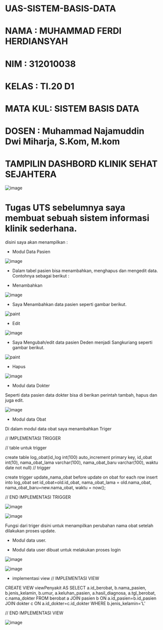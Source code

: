 # UAS-SISTEM-BASIS-DATA

# NAMA    : MUHAMMAD FERDI HERDIANSYAH
# NIM     : 312010038
# KELAS   : TI.20 D1
# MATA KUL: SISTEM BASIS DATA 
# DOSEN   : Muhammad Najamuddin Dwi Miharja, S.Kom, M.kom

# TAMPILIN DASHBORD KLINIK SEHAT SEJAHTERA

![image](https://user-images.githubusercontent.com/101733752/179364899-83c2fc4c-7faa-41a3-a851-743da71fd1ab.png)


# Tugas UTS sebelumnya saya membuat sebuah sistem informasi klinik sederhana. 

disini saya akan menampilkan : 

- Modul Data Pasien

![image](https://user-images.githubusercontent.com/101733752/179363220-1c95b553-9283-4ae4-afef-25f906647742.png)

- Dalam tabel pasien bisa menambahkan, menghapus dan mengedit data. Contohnya sebagai berikut :

- Menambahkan 

![image](https://user-images.githubusercontent.com/101733752/179363432-10b42fa3-64c8-459c-8105-a68084199521.png)

- Saya Menambahkan data pasien seperti gambar berikut.

![paint](https://user-images.githubusercontent.com/101733752/179363533-e3b03082-4813-479f-ac84-3bb4df382eaa.png)

- Edit

![image](https://user-images.githubusercontent.com/101733752/179363804-c7f12375-fd32-4c6b-b98b-d7d3b5acacde.png)

- Saya Mengubah/edit data pasien Deden menjadi Sangkuriang seperti gambar berikut.

![paint](https://user-images.githubusercontent.com/101733752/179363927-4e250d55-6c22-4653-b20b-8ff00446689f.png)

- Hapus

![image](https://user-images.githubusercontent.com/101733752/179364051-98ce7b28-fe80-46f5-8ead-5a5498ba784e.png)


- Modul data Dokter

Seperti data pasien data dokter bisa di berikan perintah tambah, hapus dan juga edit.

![image](https://user-images.githubusercontent.com/101733752/179364140-989bc35e-c93e-4210-8d72-3d4b44a8b21d.png)

- Modul data Obat

Di dalam modul data obat saya menambahkan Triger

// IMPLEMENTASI TRIGGER

// table untuk trigger

create table log_obat(id_log int(100) auto_increment primary key, id_obat int(10), nama_obat_lama varchar(100), nama_obat_baru varchar(100), waktu date not null) // trigger

create trigger update_nama_obat before update on obat for each row insert into log_obat set id_obat=old.id_obat, nama_obat_lama = old.nama_obat, nama_obat_baru=new.nama_obat, waktu = now();

// END IMPLEMENTASI TRIGGER

![image](https://user-images.githubusercontent.com/101733752/179364189-01711a97-b349-4201-a534-2cf61f9fb277.png)

![image](https://user-images.githubusercontent.com/101733752/179364242-9219838a-c7b6-444c-a973-5dad692834d6.png)

Fungsi dari triger disini untuk menampilkan perubahan nama obat setelah dilakukan proses update.

- Modul data user.

- Modul data user dibuat untuk melakukan proses login

![image](https://user-images.githubusercontent.com/101733752/179364856-2b2ba5f9-2839-406b-856b-8fbbadd8ffdc.png)

![image](https://user-images.githubusercontent.com/101733752/179364987-b965f76c-ad88-44f2-a8ab-c4eb0e1a174d.png)


- implementasi view
// IMPLEMENTASI VIEW

CREATE VIEW viewPenyakit AS SELECT a.id_berobat, b.nama_pasien, b.jenis_kelamin, b.umur, a.keluhan_pasien, a.hasil_diagnosa, a.tgl_berobat, c.nama_dokter FROM berobat a JOIN pasien b ON a.id_pasien=b.id_pasien JOIN dokter c ON a.id_dokter=c.id_dokter WHERE b.jenis_kelamin='L'

// END IMPLEMENTASI VIEW

![image](https://user-images.githubusercontent.com/101733752/179365158-8243b345-a97d-4f6a-86a8-17b05166f42e.png)

